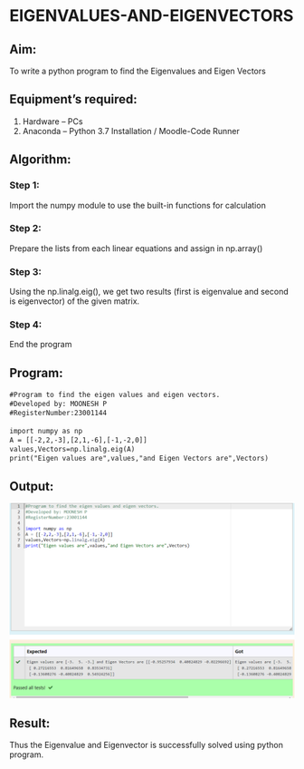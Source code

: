 # EIGENVALUES-AND-EIGENVECTORS
## Aim:
To write a python program to find the Eigenvalues and Eigen Vectors
## Equipment’s required:
1. 	Hardware – PCs
2. 	Anaconda – Python 3.7 Installation / Moodle-Code Runner
## Algorithm:
### Step 1:
Import the numpy module to use the built-in functions for calculation
### Step 2:
Prepare the lists from each linear equations and assign in np.array()
### Step 3:
Using the np.linalg.eig(),  we get two results (first is eigenvalue and second is eigenvector) of the given matrix.
### Step 4:
End the program
## Program:
```
#Program to find the eigen values and eigen vectors.
#Developed by: MOONESH P
#RegisterNumber:23001144

import numpy as np
A = [[-2,2,-3],[2,1,-6],[-1,-2,0]]
values,Vectors=np.linalg.eig(A)
print("Eigen values are",values,"and Eigen Vectors are",Vectors)
```
## Output:
![OUTPUT](/eigen.png)
## Result:
Thus the Eigenvalue and Eigenvector is successfully solved using python program.

